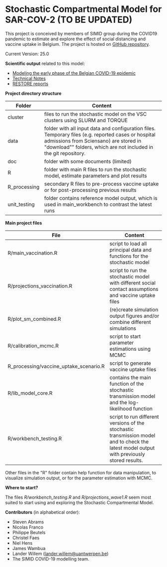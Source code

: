 <base target="_blank">

# Stochastic Compartmental Model for SAR-COV-2 (TO BE UPDATED)

This project is conceived by members of SIMID group during the COVID19 pandemic to estimate and explore the effect of social distancing and vaccine uptake in Belgium. The project is hosted on [GitHub repository](https://github.com/lwillem/stochastic_model_BE.git).

Current Version: 25.0

**Scientific output** related to this model:

* [Modeling the early phase of the Belgian COVID-19 epidemic](https://doi.org/10.1016/j.epidem.2021.100449)
* [Technical Notes](https://www.simid.be/news/technical-note-covid19/)
* [RESTORE reports](https://covid-en-wetenschap.github.io/restore)

**Project directory structure**

| Folder | Content |
|---|---|
| cluster | files to run the stochastic model on the VSC clusters using SLURM and TORQUE|
| data    | folder with all input data and configuration files. Temporary files (e.g. reported cases or hospital admissions from Sciensano) are stored in "download"" folders, which are not included in the git repository.|
| doc   | folder with some documents (limited)|
| R   | folder with main R files to run the stochastic model, estimate parameters and plot results|
| R_processing| secondary R files to pre-process vaccine uptake or for post-processing previous results |
| unit_testing | folder contains reference model output, which is used in main_workbench to contrast the latest runs |

**Main project files**

| File | Content |
|---|---|
| R/main_vaccination.R |   script to load all principal data and functions for the stochastic model |
| R/projections_vaccination.R | script to run the stochastic model with different social contact assumptions and vaccine uptake files |
| R/plot_sm_combined.R | (re)create simulation output figures and/or combine different simulations |
| R/calibration_mcmc.R | script to start parameter estimations using MCMC |
| R_processing/vaccine_uptake_scenario.R | script to generate vaccine uptake files |
| R/lib_model_core.R |       contains the main function of the stochastic transmission model and the log-likelihood function |
| R/workbench_testing.R |   script to run different versions of the stochastic transmission model and to check the latest model output with previously stored results. |

Other files in the "R" folder contain help function for data manipulation, to visualize simulation output, or for the parameter estimation with MCMC.

**Where to start?**

The files *R/workbench_testing.R* and *R/projections_wave1.R* seem most suited to start using and exploring the Stochastic Compartmental Model.

**Contributors** (in alphabetical order):

* Steven Abrams 
* Nicolas Franco
* Philippe Beutels
* Christel Faes
* Niel Hens
* James Wambua
* Lander Willem (lander.willem@uantwerpen.be)
* The SIMID COVID-19 modelling team.
